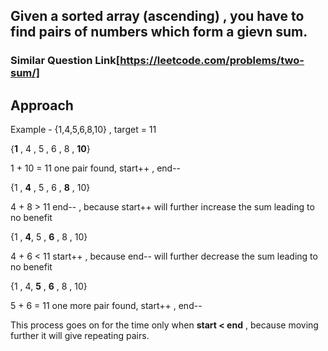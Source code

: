 ## Given a sorted array (ascending) , you have to find pairs of numbers which form a gievn sum.


### Similar Question Link[https://leetcode.com/problems/two-sum/]


## Approach

Example - {1,4,5,6,8,10}  ,  target = 11

{**1** , 4 , 5 , 6 , 8 , **10**}

1 + 10 = 11         one pair found, start++ , end--

{1 , **4** , 5 , 6 , **8** , 10}

4 + 8 > 11          end-- , because start++ will further increase the sum leading to no benefit

{1 , **4**, 5 , **6** , 8 , 10}

4 + 6 < 11          start++ , because end-- will further decrease the sum leading to no benefit         

{1 , 4, **5** , **6** , 8 , 10}

5 + 6 = 11          one more pair found, start++ , end--

This process goes on for the time only when **start < end** , because moving further it will give repeating pairs.



